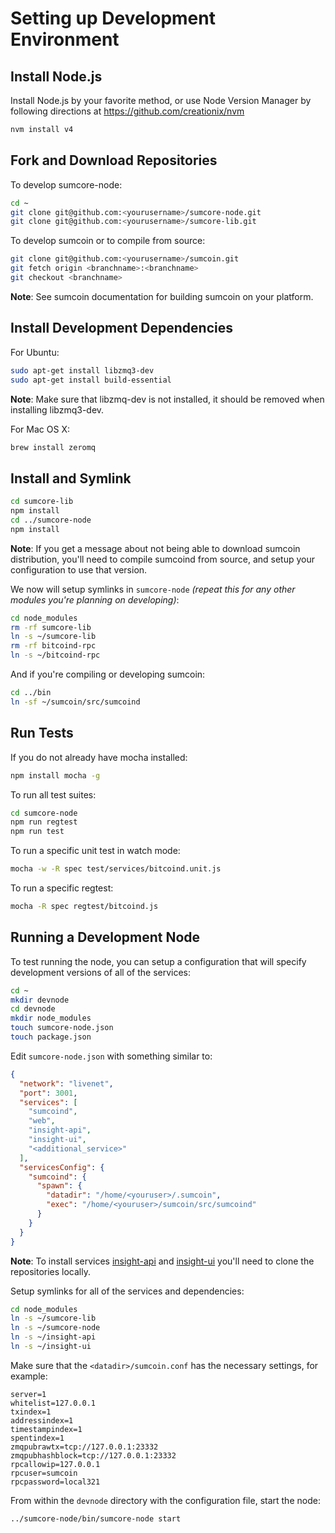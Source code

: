 # Setting up Development Environment

## Install Node.js

Install Node.js by your favorite method, or use Node Version Manager by following directions at https://github.com/creationix/nvm

```bash
nvm install v4
```

## Fork and Download Repositories

To develop sumcore-node:

```bash
cd ~
git clone git@github.com:<yourusername>/sumcore-node.git
git clone git@github.com:<yourusername>/sumcore-lib.git
```

To develop sumcoin or to compile from source:

```bash
git clone git@github.com:<yourusername>/sumcoin.git
git fetch origin <branchname>:<branchname>
git checkout <branchname>
```
**Note**: See sumcoin documentation for building sumcoin on your platform.


## Install Development Dependencies

For Ubuntu:
```bash
sudo apt-get install libzmq3-dev
sudo apt-get install build-essential
```
**Note**: Make sure that libzmq-dev is not installed, it should be removed when installing libzmq3-dev.


For Mac OS X:
```bash
brew install zeromq
```

## Install and Symlink

```bash
cd sumcore-lib
npm install
cd ../sumcore-node
npm install
```
**Note**: If you get a message about not being able to download sumcoin distribution, you'll need to compile sumcoind from source, and setup your configuration to use that version.


We now will setup symlinks in `sumcore-node` *(repeat this for any other modules you're planning on developing)*:
```bash
cd node_modules
rm -rf sumcore-lib
ln -s ~/sumcore-lib
rm -rf bitcoind-rpc
ln -s ~/bitcoind-rpc
```

And if you're compiling or developing sumcoin:
```bash
cd ../bin
ln -sf ~/sumcoin/src/sumcoind
```

## Run Tests

If you do not already have mocha installed:
```bash
npm install mocha -g
```

To run all test suites:
```bash
cd sumcore-node
npm run regtest
npm run test
```

To run a specific unit test in watch mode:
```bash
mocha -w -R spec test/services/bitcoind.unit.js
```

To run a specific regtest:
```bash
mocha -R spec regtest/bitcoind.js
```

## Running a Development Node

To test running the node, you can setup a configuration that will specify development versions of all of the services:

```bash
cd ~
mkdir devnode
cd devnode
mkdir node_modules
touch sumcore-node.json
touch package.json
```

Edit `sumcore-node.json` with something similar to:
```json
{
  "network": "livenet",
  "port": 3001,
  "services": [
    "sumcoind",
    "web",
    "insight-api",
    "insight-ui",
    "<additional_service>"
  ],
  "servicesConfig": {
    "sumcoind": {
      "spawn": {
        "datadir": "/home/<youruser>/.sumcoin",
        "exec": "/home/<youruser>/sumcoin/src/sumcoind"
      }
    }
  }
}
```

**Note**: To install services [insight-api](https://github.com/bitpay/insight-api) and [insight-ui](https://github.com/bitpay/insight-ui) you'll need to clone the repositories locally.

Setup symlinks for all of the services and dependencies:

```bash
cd node_modules
ln -s ~/sumcore-lib
ln -s ~/sumcore-node
ln -s ~/insight-api
ln -s ~/insight-ui
```

Make sure that the `<datadir>/sumcoin.conf` has the necessary settings, for example:
```
server=1
whitelist=127.0.0.1
txindex=1
addressindex=1
timestampindex=1
spentindex=1
zmqpubrawtx=tcp://127.0.0.1:23332
zmqpubhashblock=tcp://127.0.0.1:23332
rpcallowip=127.0.0.1
rpcuser=sumcoin
rpcpassword=local321
```

From within the `devnode` directory with the configuration file, start the node:
```bash
../sumcore-node/bin/sumcore-node start
```
